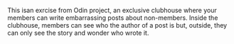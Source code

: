 This isan exrcise from Odin project, an exclusive clubhouse where your members can write embarrassing posts about non-members. Inside the clubhouse, members can see who the author of a post is but, outside, they can only see the story and wonder who wrote it.
